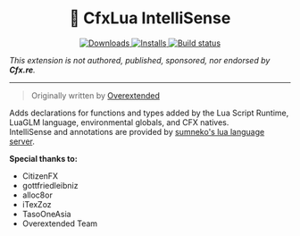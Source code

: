 <h1 align="center">
  🌙 CfxLua IntelliSense
</h1>

<p align="center">
  <a href="https://marketplace.visualstudio.com/items?itemName=heyyczer.fivem2vscode">
    <img src="https://img.shields.io/visual-studio-marketplace/d/heyyczer.fivem2vscode" alt="Downloads" />
  </a>
  <a href="https://marketplace.visualstudio.com/items?itemName=heyyczer.fivem2vscode">
    <img src="https://img.shields.io/visual-studio-marketplace/i/heyyczer.fivem2vscode" alt="Installs" />
  </a>
  <a href="https://marketplace.visualstudio.com/items?itemName=heyyczer.fivem2vscode">
    <img src="https://ci.heyyczer.com/buildStatus/icon?job=vscode%2Fcfxlua" alt="Build status">
  </a>
</p>

_This extension is not authored, published, sponsored, nor endorsed by **Cfx.re**._

---

> Originally written by [Overextended](https://github.com/overextended/cfxlua-vscode)

Adds declarations for functions and types added by the Lua Script Runtime, LuaGLM language, environmental globals, and CFX natives.  
IntelliSense and annotations are provided by [sumneko's lua language server](https://marketplace.visualstudio.com/items?itemName=sumneko.lua).

**Special thanks to:**
- CitizenFX
- gottfriedleibniz
- alloc8or
- iTexZoz
- TasoOneAsia
- Overextended Team
